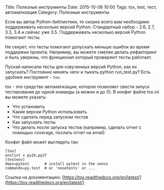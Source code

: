 Title: Полезные инструменты
Date: 2015-10-06 10:00
Tags: tox, test, тест, автоматизация
Category: Полезные инструменты

Если вы автор Python-библиотеки, то скорее всего вам необходимо поддерживать несколько версий Python.
Стандартный набор - 2.6, 2.7, 3.3, 3.4 и сейчас уже 3.5. Поддерживать несколько версий Python помогают тесты. 

Не секрет, что тесты помогают допускать меньше ошибок во время поддержки проекта. Например, вы можете смелее делать рефакторинг и быть уверены, что функционал который проверяют тесты работает. 

Пускай написали тесты для озвученных версий Python, как их запускать? Постоянно менять venv и тыкать python run_test.py?
Есть удобнее инструмент - ```tox```.

tox - это средство автоматизации, которое позволяет свести запуск тестирования до одной команды (а можно и до 0).
В конфиг файле tox.ini вы можете указать:

- Что установить
- Какие версии Python использовать
- Что сделать перед запуском тестов
- Как запускать тесты
- Что делать после запуска тестов (например, сделать отчет с помощью coverage, послать отчет на email)

Конфиг файл может выглядеть так:

```
[tox]
envlist = py26,py27
[testenv]
deps=pytest       # install pytest in the venvs
commands=py.test  # or 'nosetests' or ...
```

Ссылка на документацию: [https://tox.readthedocs.org/en/latest/](https://tox.readthedocs.org/en/latest/)
